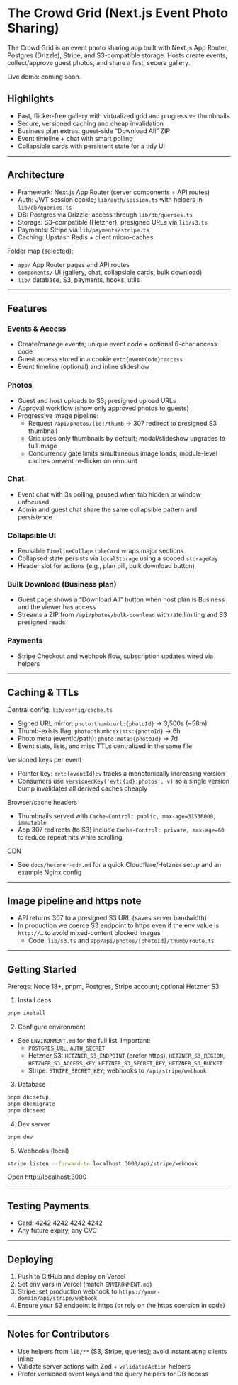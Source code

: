 # The Crowd Grid (Next.js Event Photo Sharing)

The Crowd Grid is an event photo sharing app built with Next.js App Router, Postgres (Drizzle), Stripe, and S3-compatible storage. Hosts create events, collect/approve guest photos, and share a fast, secure gallery.

Live demo: coming soon.

## Highlights

- Fast, flicker-free gallery with virtualized grid and progressive thumbnails
- Secure, versioned caching and cheap invalidation
- Business plan extras: guest-side “Download All” ZIP
- Event timeline + chat with smart polling
- Collapsible cards with persistent state for a tidy UI

---

## Architecture

- Framework: Next.js App Router (server components + API routes)
- Auth: JWT session cookie; `lib/auth/session.ts` with helpers in `lib/db/queries.ts`
- DB: Postgres via Drizzle; access through `lib/db/queries.ts`
- Storage: S3-compatible (Hetzner), presigned URLs via `lib/s3.ts`
- Payments: Stripe via `lib/payments/stripe.ts`
- Caching: Upstash Redis + client micro-caches

Folder map (selected):
- `app/` App Router pages and API routes
- `components/` UI (gallery, chat, collapsible cards, bulk download)
- `lib/` database, S3, payments, hooks, utils

---

## Features

### Events & Access
- Create/manage events; unique event code + optional 6-char access code
- Guest access stored in a cookie `evt:{eventCode}:access`
- Event timeline (optional) and inline slideshow

### Photos
- Guest and host uploads to S3; presigned upload URLs
- Approval workflow (show only approved photos to guests)
- Progressive image pipeline:
	- Request `/api/photos/[id]/thumb` → 307 redirect to presigned S3 thumbnail
	- Grid uses only thumbnails by default; modal/slideshow upgrades to full image
	- Concurrency gate limits simultaneous image loads; module-level caches prevent re-flicker on remount

### Chat
- Event chat with 3s polling, paused when tab hidden or window unfocused
- Admin and guest chat share the same collapsible pattern and persistence

### Collapsible UI
- Reusable `TimelineCollapsibleCard` wraps major sections
- Collapsed state persists via `localStorage` using a scoped `storageKey`
- Header slot for actions (e.g., plan pill, bulk download button)

### Bulk Download (Business plan)
- Guest page shows a “Download All” button when host plan is Business and the viewer has access
- Streams a ZIP from `/api/photos/bulk-download` with rate limiting and S3 presigned reads

### Payments
- Stripe Checkout and webhook flow, subscription updates wired via helpers

---

## Caching & TTLs

Central config: `lib/config/cache.ts`

- Signed URL mirror: `photo:thumb:url:{photoId}` → 3,500s (~58m)
- Thumb-exists flag: `photo:thumb:exists:{photoId}` → 6h
- Photo meta (eventId/path): `photo:meta:{photoId}` → 7d
- Event stats, lists, and misc TTLs centralized in the same file

Versioned keys per event
- Pointer key: `evt:{eventId}:v` tracks a monotonically increasing version
- Consumers use `versionedKey('evt:{id}:photos', v)` so a single version bump invalidates all derived caches cheaply

Browser/cache headers
- Thumbnails served with `Cache-Control: public, max-age=31536000, immutable`
- App 307 redirects (to S3) include `Cache-Control: private, max-age=60` to reduce repeat hits while scrolling

CDN
- See `docs/hetzner-cdn.md` for a quick Cloudflare/Hetzner setup and an example Nginx config

---

## Image pipeline and https note

- API returns 307 to a presigned S3 URL (saves server bandwidth)
- In production we coerce S3 endpoint to https even if the env value is `http://…` to avoid mixed-content blocked images
	- Code: `lib/s3.ts` and `app/api/photos/[photoId]/thumb/route.ts`

---

## Getting Started

Prereqs: Node 18+, pnpm, Postgres, Stripe account; optional Hetzner S3.

1) Install deps
```bash
pnpm install
```

2) Configure environment
- See `ENVIRONMENT.md` for the full list. Important:
	- `POSTGRES_URL`, `AUTH_SECRET`
	- Hetzner S3: `HETZNER_S3_ENDPOINT` (prefer https), `HETZNER_S3_REGION`, `HETZNER_S3_ACCESS_KEY`, `HETZNER_S3_SECRET_KEY`, `HETZNER_S3_BUCKET`
	- Stripe: `STRIPE_SECRET_KEY`; webhooks to `/api/stripe/webhook`

3) Database
```bash
pnpm db:setup
pnpm db:migrate
pnpm db:seed
```

4) Dev server
```bash
pnpm dev
```

5) Webhooks (local)
```bash
stripe listen --forward-to localhost:3000/api/stripe/webhook
```

Open http://localhost:3000

---

## Testing Payments

- Card: 4242 4242 4242 4242
- Any future expiry, any CVC

---

## Deploying

1) Push to GitHub and deploy on Vercel
2) Set env vars in Vercel (match `ENVIRONMENT.md`)
3) Stripe: set production webhook to `https://your-domain/api/stripe/webhook`
4) Ensure your S3 endpoint is https (or rely on the https coercion in code)

---

## Notes for Contributors

- Use helpers from `lib/**` (S3, Stripe, queries); avoid instantiating clients inline
- Validate server actions with Zod + `validatedAction` helpers
- Prefer versioned event keys and the query helpers for DB access

